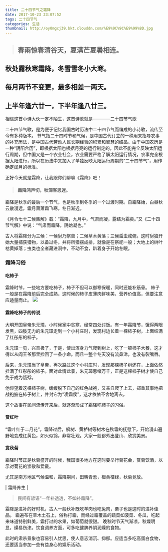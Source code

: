 ```yaml
---
title: 二十四节气之霜降
date: 2017-10-23 23:07:52
tags: 二十四节气
categories: 生活
thumbnail: http://oy0mgcj39.bkt.clouddn.com/%E9%9C%9C%E9%99%8D.jpg
---
```

<!-- more -->
>## 春雨惊春清谷天，夏满芒夏暑相连。
## 秋处露秋寒霜降，冬雪雪冬小大寒。
## 每月两节不变更，最多相差一两天。
## 上半年逢六廿一，下半年逢八廿三。
相信这首小诗大伙一定不陌生，这首诗歌就是————二十四节气歌

二十四节气歌，是为便于记忆我国古时历法中二十四节气而编成的小诗歌，流传至今有多种版本。
节气指二十四时节和气候，是中国古代订立的一种用来指导农事的补充历法，是中国古代劳动人民长期经验的积累和智慧的结晶。由于中国农历是一种“阴阳合历”，即根据太阳也根据月亮的运行制定的，因此不能完全反映太阳运行周期，但中国又是一个农业社会，农业需要严格了解太阳运行情况，农事完全根据太阳进行，所以在历法中又加入了单独反映太阳运行周期的“二十四节气”，用作确定闰月的标准。

正好今天就是霜降，让我跟你们聊聊《霜降》吧！

>#### 霜降鸿声切，秋深客思迷。

霜降是秋季的最后一个节气，也是秋季到冬季的一个过渡时期。自霜降始，白昼秋云散漫远，霜月萧萧霜飞寒，冬日渐近。

《月令七十二候集解》载：“霜降，九月中，气肃而凝，露结为霜矣。”又《二十四节气解》中说：“气肃而霜降，阴始凝也。”

古人将霜降分为三候：一候豺乃祭兽；二候草木黄落；三候蜇虫咸俯。这时豺狼开始大量捕获猎物，以备过冬，并将所猎摆成排，就像是在祭祀一般；大地上的树叶枯黄掉落；虫类也全者藏进洞中，不动不食，趴着身子开始冬眠。

### 霜降习俗
#### 吃柿子

霜降时节，一些地方要吃柿子，柿子不但可以御寒保暖，同时还能补筋骨。
柿子一般是在霜降前后完全成熟，这时候的柿子皮薄肉鲜味美，营养价值高，但要注意应适量而止。
![](https://imgsrc.baidu.com/baike/pic/item/b64543a98226cffcce97afe1b2014a90f603ea20.jpg)
#### 霜降吃柿子的传说
大明开国皇帝朱元璋，小时候家中贫寒，经常四处讨饭。有一年霜降节，饿得两眼发黑，四肢无力的朱元璋走到一个小村庄时，发现村边长着一棵柿子树，上面结满了红彤彤的柿子。

朱元璋一见，兴奋极了，于是，使出浑身力气爬到树上，吃了一顿柿子大餐，这才得以从阎王爷那里捡回了一条小命。而且一整个冬天没有流鼻涕，也没有裂嘴唇。

后来，朱元璋当了皇帝，再次路过这个小村庄时，发现那棵柿子树还在，上面依然挂满了红彤彤的柿子。面对此情此景，朱元璋思绪万千，正是这棵柿子树才使自己免于成为饿殍。

他仰望着这棵柿子树，缓缓脱下自己的红色战袍，又亲自爬了上去，郑重其事地把战袍披在柿子树上，并封它为“凌霜侯”，这才依依不舍地离去。

这个故事在民间流传开来后，就逐渐形成了霜降吃柿子的习俗。

#### 赏红叶

“霜叶红于二月花”。霜降过后，枫树、黄栌树等树木在秋霜的抚慰下，开始漫山遍野地变成红黄色，如火似锦，非常壮观。大家一般都外出登山、欣赏美景。

#### 赏秋菊

霜降时节正是秋菊盛开的时候，我国很多地方在这时要举行菊花会，赏菊饮酒，以示对菊花的崇敬和爱戴。

尤其是南方地区气候温和，霜降期间，田畴青葱，橙黄桔绿，秋菊竞放。

| 霜降养生 | 

>民间有谚语“一年补透透，不如补霜降”。

霜降是进补的好时机，古人一般秋补既吃羊肉也吃兔肉，栗子也是这时的进补佳品。
霜遍布在草木土石上，俗称打霜，而经过霜覆盖的蔬菜如菠菜、冬瓜，吃起来味道特别鲜美，霜打过的水果，如葡萄就很甜。
晚秋时节天气渐凉，秋燥明显，燥易伤津。饮食调养方面，可多吃健脾养阴润燥的食物。

此时的肃杀景象也容易引人忧思，使人意志消沉、抑郁。应适当多吃高蛋白食物，还要适当参加一些有益身心的娱乐活动。